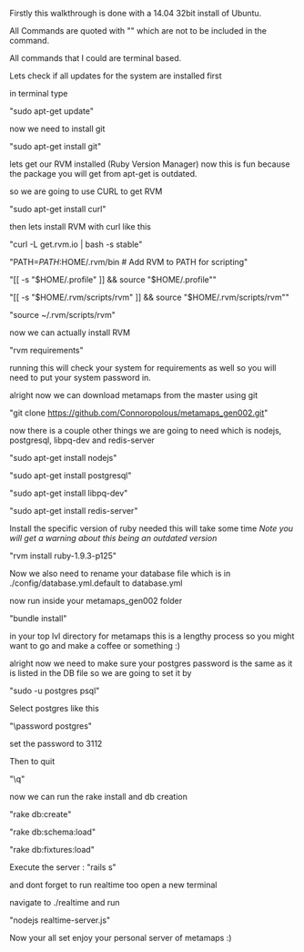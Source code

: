 Firstly this walkthrough is done with a 14.04 32bit install of Ubuntu.

All Commands are quoted with "" which are not to be included in the command.

All commands that I could are terminal based.

Lets check if all updates for the system are installed first

in terminal type

"sudo apt-get update"

now we need to install git

"sudo apt-get install git"

lets get our RVM installed (Ruby Version Manager) now this is fun because the package you will get from apt-get is outdated.

so we are going to use CURL to get RVM

"sudo apt-get install curl"

then lets install RVM with curl like this

"curl -L get.rvm.io | bash -s stable"

"PATH=$PATH:$HOME/.rvm/bin # Add RVM to PATH for scripting"

"[[ -s "$HOME/.profile" ]] && source "$HOME/.profile""

"[[ -s "$HOME/.rvm/scripts/rvm" ]] && source "$HOME/.rvm/scripts/rvm""

"source ~/.rvm/scripts/rvm"

now we can actually install RVM

"rvm requirements"

running this will check your system for requirements as well so you will need to put your system password in.

alright now we can download metamaps from the master using git

"git clone https://github.com/Connoropolous/metamaps_gen002.git"

now there is a couple other things we are going to need which is nodejs, postgresql, libpq-dev and redis-server

"sudo apt-get install nodejs"

"sudo apt-get install postgresql"

"sudo apt-get install libpq-dev"

"sudo apt-get install redis-server"

Install the specific version of ruby needed this will take some time *Note you will get a warning about this being an outdated version*

"rvm install ruby-1.9.3-p125"

Now we also need to rename your database file which is in ./config/database.yml.default to database.yml

now run inside your metamaps_gen002 folder

"bundle install" 

in your top lvl directory for metamaps this is a lengthy process so you might want to go and make a coffee or something :)

alright now we need to make sure your postgres password is the same as it is listed in the DB file so we are going to set it by

"sudo -u postgres psql"

Select postgres like this

"\password postgres"

set the password to 3112

Then to quit

"\q"

now we can run the rake install and db creation

"rake db:create"

"rake db:schema:load"

"rake db:fixtures:load"

Execute the server : "rails s"

and dont forget to run realtime too open a new terminal

navigate to ./realtime and run 

"nodejs realtime-server.js"

Now your all set enjoy your personal server of metamaps :)




